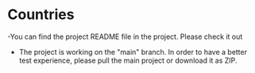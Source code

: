 # Countries

-You can find the project README file in the project. Please check it out
- The project is working on the "main" branch. In order to have a better test experience, please pull the main project or download it as ZIP.
